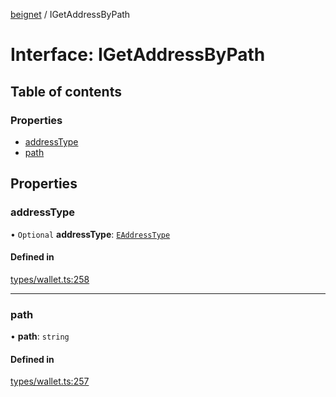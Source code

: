 [beignet](../README.md) / IGetAddressByPath

# Interface: IGetAddressByPath

## Table of contents

### Properties

- [addressType](IGetAddressByPath.md#addresstype)
- [path](IGetAddressByPath.md#path)

## Properties

### addressType

• `Optional` **addressType**: [`EAddressType`](../enums/EAddressType.md)

#### Defined in

[types/wallet.ts:258](https://github.com/synonymdev/beignet/blob/0e5dd24/src/types/wallet.ts#L258)

___

### path

• **path**: `string`

#### Defined in

[types/wallet.ts:257](https://github.com/synonymdev/beignet/blob/0e5dd24/src/types/wallet.ts#L257)
